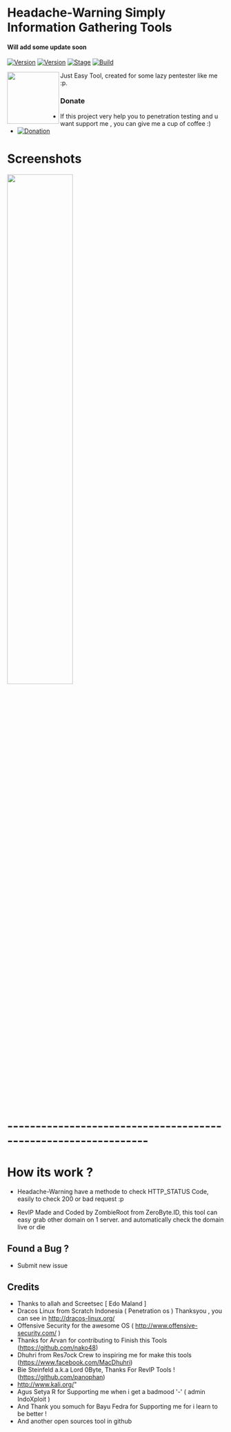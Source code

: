 
# Headache-Warning Simply Information Gathering Tools 
#### Will add some update soon

[![Version](https://img.shields.io/badge/HeadacheWarning-1.0-brightgreen.svg?maxAge=259200)]()
[![Version](https://img.shields.io/badge/Codename-Mencret-red.svg?maxAge=259200)]()
[![Stage](https://img.shields.io/badge/Release-Stable-brightgreen.svg)]()
[![Build](https://img.shields.io/badge/Supported_OS-Linux-orange.svg)]()

<img align="left" width="120" height="120" src="https://avatars3.githubusercontent.com/u/31374361?s=460&v=4">

Just Easy Tool, created for some lazy pentester like me :p. 
        
### Donate
- If this project very help you to penetration testing  and u want support me , you can give me a cup of coffee :)
- [![Donation](https://img.shields.io/badge/bitcoin-donate-yellow.svg)](https://blockchain.info/id/address/1NuNTXo7Aato7XguFkvwYnTAFV2immXmjS)

# Screenshots
<img src="https://raw.githubusercontent.com/bipolarizm/Headache-Warning/master/Screenshot%20from%202018-11-07%2021-55-25.png" width="55%"></img>
# ---------------------------------------------------------------

# How its work ?

- Headache-Warning have a methode to check HTTP_STATUS Code, easily to check 200 or bad request :p

- RevIP Made and Coded by ZombieRoot from ZeroByte.ID, this tool can easy grab other domain on 1 server. and automatically
  check the domain live or die


## Found a Bug ?

- Submit new issue 


## Credits

- Thanks to allah and Screetsec [ Edo Maland ] <Me>
- Dracos Linux from Scratch Indonesia ( Penetration os ) Thanksyou , you can see in http://dracos-linux.org/
- Offensive Security for the awesome OS ( http://www.offensive-security.com/ )
- Thanks for Arvan for contributing to Finish this Tools (https://github.com/nako48)
- Dhuhri from Res7ock Crew to inspiring me for make this tools (https://www.facebook.com/MacDhuhri)
- Bie Steinfeld a.k.a Lord 0Byte, Thanks For RevIP Tools ! (https://github.com/panophan)
- http://www.kali.org/"
- Agus Setya R for Supporting me when i get a badmood '-' ( admin IndoXploit )
- And Thank you somuch for Bayu Fedra for Supporting me for i learn to be better !
- And another open sources tool in github
